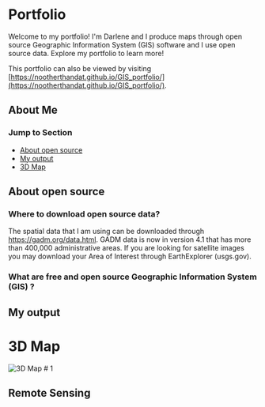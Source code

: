 # Portfolio
Welcome to my portfolio! I'm Darlene and I produce maps through open source Geographic Information System (GIS) software and I use open source data. Explore my portfolio to learn more!

This portfolio can also be viewed by visiting [https://nootherthandat.github.io/GIS_portfolio/](https://nootherthandat.github.io/GIS_portfolio/). 


## About Me


### Jump to Section
- [About open source](#about-open-source) 
- [My output](#my-output)
- [3D Map](#3d-map)


## About open source
### Where to download open source data?
The spatial data that I am using can be downloaded through https://gadm.org/data.html. GADM data is now in version 4.1 that has more than 400,000 administrative areas. If you are looking for satellite images you may download your Area of Interest through EarthExplorer (usgs.gov).
### What are free and open source Geographic Information System (GIS) ?


## My output

# 3D Map
![3D Map # 1](https://github.com/nootherthandat/nootherthandat/assets/127082034/ea578e7f-ea13-4db7-9bba-60452dadcff0)



## Remote Sensing


<!---
nootherthandat/nootherthandat is a ✨ special ✨ repository because its `README.md` (this file) appears on your GitHub profile.
You can click the Preview link to take a look at your changes.
--->
